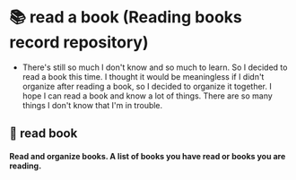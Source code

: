 # &#128218; read a book (Reading books record repository)

- There's still so much I don't know and so much to learn. So I decided to read a book this time. I thought it would be meaningless if I didn't organize after reading a book, so I decided to organize it together. I hope I can read a book and know a lot of things. There are so many things I don't know that I'm in trouble.


## 📖 read book
#### Read and organize books. A list of books you have read or books you are reading.
